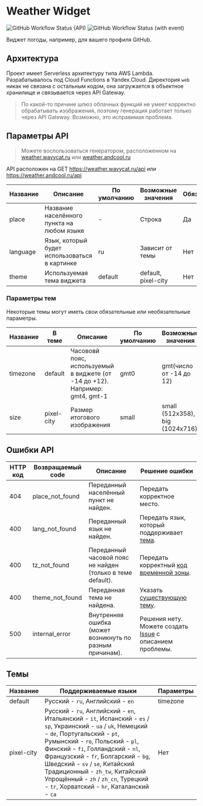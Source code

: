 # Weather Widget
![GitHub Workflow Status (API)](https://img.shields.io/github/actions/workflow/status/Andcool-Systems/weather-widget-api/deploy.yml?style=for-the-badge&logo=yandexcloud&logoColor=white&label=API%20Deploy&labelColor=1A222E&color=242B36&cacheSeconds=10)
![GitHub Workflow Status (with event)](https://img.shields.io/github/actions/workflow/status/Andcool-Systems/weather-widget-api/update-website.yml?style=for-the-badge&logo=yandexcloud&logoColor=white&label=Website%20Deploy&labelColor=1A222E&color=242B36&cacheSeconds=10)

Виджет погоды, например, для вашего профиля GitHub.

## Архитектура
Проект имеет Serverless архитектуру типа AWS Lambda.
Разрабатывалось под Cloud Functions в Yandex.Cloud.
Директория `web` никак не связана с остальным кодом, она загружается в объектное хранилище и связывается через API Gateway.
> По какой-то причине шлюз облачных функций не умеет корректно обрабатывать изображения, поэтому генерация работает только через API Gateway. Возможно, это исправимая проблема.

## Параметры API
> Можете воспользоваться генератором, расположенном на [weather.wavycat.ru](https://weather.wavycat.ru) или [weather.andcool.ru](https://weather.andcool.ru)

API расположен на GET https://weather.wavycat.ru/api или https://weather.andcool.ru/api

| Название | Описание                                     | По умолчанию | Возможные значения  | Обязательный |
|----------|----------------------------------------------|--------------|---------------------|--------------|
| place    | Название населённого пункта на любом языке   | -            | Строка              | Да           |
| language | Язык, который будет использоваться в картинке| ru           | Зависит от темы     | Нет          |
| theme    | Используемая тема виджета                    | default      | default, pixel-city | Нет          |

### Параметры тем
Некоторые темы могут иметь свои обязательные или необязательные параметры.

| Название | В теме     | Описание                                                                    | По умолчанию | Возможные значения              | Обязательный |
|----------|------------|-----------------------------------------------------------------------------|--------------|---------------------------------|--------------|
| timezone | default    | Часововй пояс, используемый в виджете (от -14 до +12). Например: gmt4, gmt-1| gmt0         | gmt(число от -14 до 12)         | Нет          |
| size     | pixel-city | Размер итогового изображения                                                | small        | small (512x358), big (1024x716) | Нет          |

## Ошибки API

| HTTP код | Возвращаемый code | Описание                                                     | Решение ошибки                                                                                                           |
|----------|-------------------|--------------------------------------------------------------|--------------------------------------------------------------------------------------------------------------------------|
| 404      | place_not_found   | Переданный населённый пункт не найден.                       | Передать корректное место.                                                                                               |
| 400      | lang_not_found    | Переданный язык не найден.                                   | Передать язык, который поддерживает [тема](https://github.com/Andcool-Systems/weather-widget-api#темы).                  |
| 400      | tz_not_found      | Переданный часовой пояс не найден (только в теме default).   | Передать корректный [код временной зоны](https://github.com/Andcool-Systems/weather-widget-api#параметры-тем).           |
| 400      | theme_not_found   | Переданная тема не найдена.                                  | Указать [существующую тему](https://github.com/Andcool-Systems/weather-widget-api#темы).                                 |
| 500      | internal_error    | Внутренняя ошибка (может возникнуть по разным причинам).     | Решения нету. Можете создать [Issue](https://github.com/Andcool-Systems/weather-widget-api/issues) с описанием проблемы. |

## Темы

| Название   | Поддерживаемые языки                                                                                                                                                                                                                                                                                                                                                                                                   | Параметры |
|------------|------------------------------------------------------------------------------------------------------------------------------------------------------------------------------------------------------------------------------------------------------------------------------------------------------------------------------------------------------------------------------------------------------------------------|-----------|
| default    | Русский - `ru`, Английский - `en`                                                                                                                                                                                                                                                                                                                                                                                      | timezone  |
| pixel-city | Русский - `ru`, Английский - `en`, Итальянский - `it`, Испанский - `es` / `sp`, Украинский - `ua` / `uk`, Немецкий - `de`, Португальский - `pt`, Румынский - `ro`, Польский - `pl`, Финский - `fi`, Голландский - `nl`, Французский - `fr`, Болгарский - `bg`, Шведский - `sv` / `se`, Китайский Традиционный - `zh_tw`, Китайский Упрощённый - `zh` / `zh_cn`, Турецкий - `tr`, Хорватский - `hr`, Каталанский - `ca` | Нет       |
